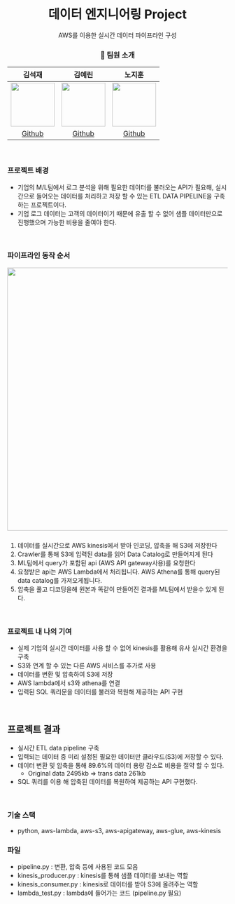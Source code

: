
<div align="center">
  <h1> 데이터 엔지니어링 Project </h1>
  AWS를 이용한 실시간 데이터 파이프라인 구성
 
  
  ### 👤 팀원 소개
  |김석재|김예린|노지훈|
  |:---:|:---:|:---:|
  |<img src="https://avatars.githubusercontent.com/u/86823305?v=4" width="100"/> | <img src="https://avatars.githubusercontent.com/u/86868063?v=4" width="100"/> | <img src="https://avatars.githubusercontent.com/u/86717381?v=4" width="100"/> |
  |[Github](https://github.com/Cloudblack)|[Github](https://github.com/yello-ow)|[Github](https://github.com/nojihun)|
  <br>
  
 
  
</div> 

  ### 프로젝트 배경 
   - 기업의 M/L팀에서 로그 분석을 위해 필요한 데이터를 불러오는 API가 필요해, 실시간으로 들어오는 데이터를 처리하고 저장 할 수 있는 ETL DATA PIPELINE을 구축하는 프로젝트이다. 
   - 기업 로그 데이터는 고객의 데이터이기 때문에 유출 할 수 없어 샘플 데이터만으로 진행했으며 가능한 비용을 줄여야 한다.
  <br>
  
  ### 파이프라인 동작 순서
  <img width="600" src="https://user-images.githubusercontent.com/86823305/154409477-f5d3b334-498d-4eb7-86b5-9d6c847fac3b.png">   
  
  ###
  1. 데이터를 실시간으로 AWS kinesis에서 받아 인코딩, 압축을 해 S3에 저장한다
  2. Crawler를 통해 S3에 입력된 data를 읽어 Data Catalog로 만들어지게 된다
  3. ML팀에서 query가 포함된 api (AWS API gateway사용)를 요청한다
  4. 요청받은 api는 AWS Lambda에서 처리됩니다. AWS Athena를 통해 query된 data catalog를 가져오게됩니다. 
  5. 압축을 풀고 디코딩을해 원본과 똑같이 만들어진 결과를 ML팀에서 받을수 있게 된다.
  <br>
  
  ### 프로젝트 내 나의 기여
  - 실제 기업의 실시간 데이터를 사용 할 수 없어 kinesis를 활용해 유사 실시간 환경을 구축
  - S3와 연계 할 수 있는 다른 AWS 서비스를 추가로 사용
  - 데이터를 변환 및 압축하여 S3에 저장
  - AWS lambda에서 s3와 athena를 연결
  - 입력된 SQL 쿼리문을 데이터를 불러와 복원해 제공하는 API 구현  
  <br>
  
  ## 프로젝트 결과
  - 실시간 ETL data pipeline 구축
  - 입력되는 데이터 중 미리 설정된 필요한 데이터만 클라우드(S3)에 저장할 수 있다.
  - 데이터 변환 및 압축을 통해 89.6%의 데이터 용량 감소로 비용을 절약 할 수 있다.
    - Original data 2495kb ⇒ trans data 261kb
  - SQL 쿼리를 이용 해 압축된 데이터를 복원하여 제공하는 API 구현했다.
  <br>
  
  ### 기술 스택
  - python, aws-lambda, aws-s3, aws-apigateway, aws-glue, aws-kinesis
  
  ### 파일
  - pipeline.py : 변환, 압축 등에 사용된 코드 모음 
  - kinesis_producer.py : kinesis를 통해 샘플 데이터를 보내는 역할
  - kinesis_consumer.py : kinesis로 데이터를 받아 S3에 올려주는 역할
  - lambda_test.py : lambda에 들어가는 코드 (pipeline.py 필요)



